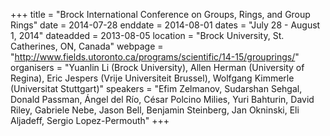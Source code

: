 +++
title = "Brock International Conference on Groups, Rings, and Group Rings"
date = 2014-07-28
enddate = 2014-08-01
dates = "July 28 - August 1, 2014"
dateadded = 2013-08-05
location = "Brock University, St. Catherines, ON, Canada"
webpage = "http://www.fields.utoronto.ca/programs/scientific/14-15/grouprings/"
organisers = "Yuanlin Li (Brock University), Allen Herman (University of Regina), Eric Jespers (Vrije Universiteit Brussel), Wolfgang Kimmerle (Universitat Stuttgart)"
speakers = "Efim Zelmanov, Sudarshan Sehgal, Donald Passman, Ángel del Río, César Polcino Milies, Yuri Bahturin, David Riley, Gabriele Nebe, Jason Bell, Benjamin Steinberg, Jan Okninski, Eli Aljadeff, Sergio Lopez-Permouth"
+++
